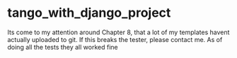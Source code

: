 # tango_with_django_project


Its come to my attention around Chapter 8, that a lot of my templates havent actually uploaded to git. If this breaks the tester, please contact me. 
As of doing all the tests they all worked fine
